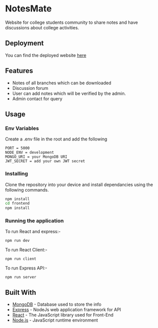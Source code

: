 # NotesMate

Website for college students community to share notes and have discussions about college activities.

## Deployment

You can find the deployed website [here](https://notesmatee.herokuapp.com/)

## Features

- Notes of all branches which can be downloaded
- Discussion forum
- User can add notes which will be verified by the admin.
- Admin contact for query

## Usage

### Env Variables

Create a .env file in the root and add the following

```
PORT = 5000
NODE_ENV = development
MONGO_URI = your MongoDB URI
JWT_SECRET = add your own JWT secret
```

### Installing

Clone the repository into your device and install dependancies using the following commands.

```bash
npm install
cd frontend
npm install
```

### Running the application

To run React and express:-

```
npm run dev
```

To run React Client:-

```
npm run client
```

To run Express API:-

```
npm run server
```

## Built With

- [MongoDB](https://www.mongodb.com//) - Database used to store the info
- [Express](https://expressjs.com/en/starter/installing.html/) - NodeJs web application framework for API
- [React](https://reactjs.org/docs/getting-started.html/) - The JavaScript library used for Front-End
- [Node.js](https://nodejs.org/en/) - JavaScript runtime environment
